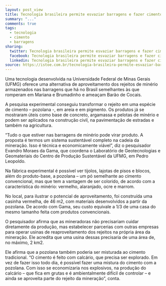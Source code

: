 ```yaml
---
layout: post_view
title: Tecnologia brasileira permite esvaziar barragens e fazer cimento
summary: "..."
comments: true
tags: 
  - tecnologia
  - cimento
  - barragens
sharing:
  twitter: Tecnologia brasileira permite esvaziar barragens e fazer cimento
  facebook: Tecnologia brasileira permite esvaziar barragens e fazer cimento
  linkedin: Tecnologia brasileira permite esvaziar barragens e fazer cimento
source: https://istoe.com.br/tecnologia-brasileira-permite-esvaziar-barragens-e-fazer-cimento/
---
```


Uma tecnologia desenvolvida na Universidade Federal de Minas Gerais (UFMG) oferece uma alternativa de aproveitamento dos rejeitos de minério armazenados nas barragens que há no Brasil semelhantes às que romperam em Mariana e Brumadinho e ameaçam Barão de Cocais.

A pesquisa experimental conseguiu transformar o rejeito em uma espécie de cimento – pozolana -, em areia e em pigmento. Os produtos já se mostraram úteis como base de concreto, argamassa e pelotas de minério e podem ser aplicados na construção civil, na pavimentação de estradas e também na agricultura.

“Tudo o que estiver nas barragens de minério pode virar produto. A proposta é termos um sistema sustentável completo na cadeia da mineração. Isso é técnica e economicamente viável”, diz o pesquisador Evandro Moraes da Gama, que coordena o Laboratório de Geotecnologias e Geomateriais do Centro de Produção Sustentável da UFMG, em Pedro Leopoldo.

Na fábrica experimental é possível ver tijolos, lajotas de pisos e blocos, além do produto-base, a pozolana – um pó semelhante ao cimento convencional, mas que tem a vantagem de ser colorido, de acordo com a característica do minério: vermelho, alaranjado, ocre e marrom.

No local, para ilustrar o potencial de aproveitamento, foi construída uma casinha vermelha, de 46 m2, com materiais desenvolvidos a partir da pozolana. De acordo com Gama, seu custo equivale a 1/3 de uma casa do mesmo tamanho feita com produtos convencionais.

O pesquisador afirma que as mineradoras não precisariam cuidar diretamente da produção, mas estabelecer parcerias com outras empresas para operar usinas de reaproveitamento dos rejeitos na própria área da mineração. Ele acredita que uma usina dessas precisaria de uma área de, no máximo, 2 km2.

Ele afirma que a pozolana também poderia ser misturada ao cimento tradicional. “O cimento é feito com calcário, que precisa ser explorado. Em vez de fazer isso todo dia, é possível fazer uma mistura do cimento com a pozolana. Com isso se economizaria nos explosivos, na produção do calcário – que fica em grutas e é ambientalmente difícil de controlar – e ainda se aproveita parte do rejeito da mineração”, conta.